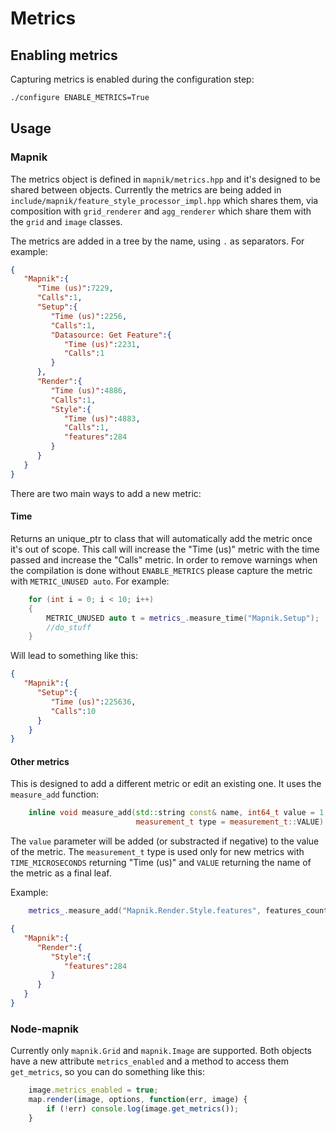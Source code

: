 # Metrics

## Enabling metrics

Capturing metrics is enabled during the configuration step:

```bash
./configure ENABLE_METRICS=True
```

## Usage

### Mapnik

The metrics object is defined in `mapnik/metrics.hpp` and it's designed to be shared between objects. Currently the metrics are being added in `include/mapnik/feature_style_processor_impl.hpp` which shares them, via composition with `grid_renderer` and `agg_renderer` which share them with the `grid` and `image` classes.

The metrics are added in a tree by the name, using `.` as separators. For example:
```json
{
   "Mapnik":{
      "Time (us)":7229,
      "Calls":1,
      "Setup":{
         "Time (us)":2256,
         "Calls":1,
         "Datasource: Get Feature":{
            "Time (us)":2231,
            "Calls":1
         }
      },
      "Render":{
         "Time (us)":4886,
         "Calls":1,
         "Style":{
            "Time (us)":4883,
            "Calls":1,
            "features":284
         }
      }
   }
}
```

There are two main ways to add a new metric:

#### Time

Returns  an unique_ptr to class that will automatically add the metric once it's out of scope. This call will increase the "Time (us)" metric with the time passed and increase the "Calls" metric. In order to remove warnings when the compilation is done without `ENABLE_METRICS` please capture the metric with `METRIC_UNUSED auto`.
    For example:

```c++
    for (int i = 0; i < 10; i++)
    {
        METRIC_UNUSED auto t = metrics_.measure_time("Mapnik.Setup");
        //do_stuff
    }
```
Will lead to something like this:
```json
{
   "Mapnik":{
      "Setup":{
         "Time (us)":225636,
         "Calls":10
      }
    }
}
```

#### Other metrics

This is designed to add a different metric or edit an existing one. It uses the `measure_add` function:

```c++
    inline void measure_add(std::string const& name, int64_t value = 1,
                            measurement_t type = measurement_t::VALUE)
```
  The `value` parameter will be added (or substracted if negative) to the value of the metric. The `measurement_t` type is used only for new metrics with `TIME_MICROSECONDS` returning "Time (us)" and `VALUE` returning the name of the metric as a final leaf.

Example:
```c++
    metrics_.measure_add("Mapnik.Render.Style.features", features_count);
```

```json
{
   "Mapnik":{
      "Render":{
         "Style":{
            "features":284
         }
      }
   }
}
```


### Node-mapnik

Currently only `mapnik.Grid` and `mapnik.Image` are supported. Both objects have a new attribute `metrics_enabled` and a method to access them `get_metrics`, so you can do something like this:

```javascript
    image.metrics_enabled = true;
    map.render(image, options, function(err, image) {
        if (!err) console.log(image.get_metrics());
    }
```

